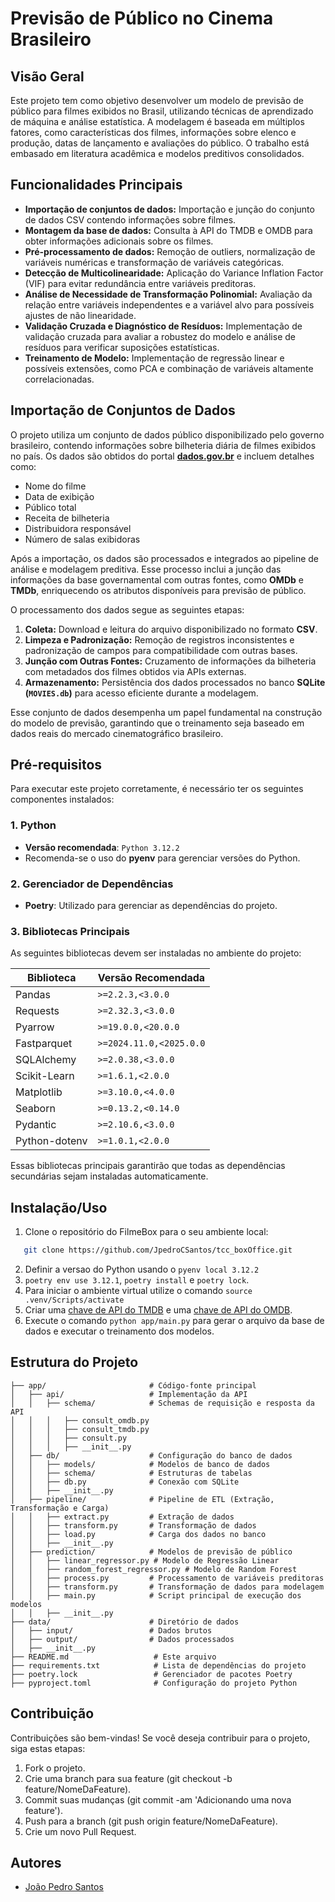 # Previsão de Público no Cinema Brasileiro

## Visão Geral
Este projeto tem como objetivo desenvolver um modelo de previsão de público para filmes exibidos no Brasil, utilizando técnicas de aprendizado de máquina e análise estatística. A modelagem é baseada em múltiplos fatores, como características dos filmes, informações sobre elenco e produção, datas de lançamento e avaliações do público. O trabalho está embasado em literatura acadêmica e modelos preditivos consolidados.


## Funcionalidades Principais
- **Importação de conjuntos de dados:** Importação e junção do conjunto de dados CSV contendo informações sobre filmes.
- **Montagem da base de dados:** Consulta à API do TMDB e OMDB para obter informações adicionais sobre os filmes.
- **Pré-processamento de dados:** Remoção de outliers, normalização de variáveis numéricas e transformação de variáveis categóricas.
- **Detecção de Multicolinearidade:** Aplicação do Variance Inflation Factor (VIF) para evitar redundância entre variáveis preditoras.
- **Análise de Necessidade de Transformação Polinomial:** Avaliação da relação entre variáveis independentes e a variável alvo para possíveis ajustes de não linearidade.
- **Validação Cruzada e Diagnóstico de Resíduos:** Implementação de validação cruzada para avaliar a robustez do modelo e análise de resíduos para verificar suposições estatísticas.
- **Treinamento de Modelo:** Implementação de regressão linear e possíveis extensões, como PCA e combinação de variáveis altamente correlacionadas.

## Importação de Conjuntos de Dados

O projeto utiliza um conjunto de dados público disponibilizado pelo governo brasileiro, contendo informações sobre bilheteria diária de filmes exibidos no país. Os dados são obtidos do portal **[dados.gov.br](https://dados.gov.br/dados/conjuntos-dados/relatorio-de-bilheteria-diaria-de-obras-informadas-pelas-exibidoras)** e incluem detalhes como:

- Nome do filme
- Data de exibição
- Público total
- Receita de bilheteria
- Distribuidora responsável
- Número de salas exibidoras

Após a importação, os dados são processados e integrados ao pipeline de análise e modelagem preditiva. Esse processo inclui a junção das informações da base governamental com outras fontes, como **OMDb** e **TMDb**, enriquecendo os atributos disponíveis para previsão de público.

O processamento dos dados segue as seguintes etapas:
1. **Coleta:** Download e leitura do arquivo disponibilizado no formato **CSV**.
2. **Limpeza e Padronização:** Remoção de registros inconsistentes e padronização de campos para compatibilidade com outras bases.
3. **Junção com Outras Fontes:** Cruzamento de informações da bilheteria com metadados dos filmes obtidos via APIs externas.
4. **Armazenamento:** Persistência dos dados processados no banco **SQLite (`MOVIES.db`)** para acesso eficiente durante a modelagem.

Esse conjunto de dados desempenha um papel fundamental na construção do modelo de previsão, garantindo que o treinamento seja baseado em dados reais do mercado cinematográfico brasileiro.

## Pré-requisitos

Para executar este projeto corretamente, é necessário ter os seguintes componentes instalados:

### 1. **Python**
- **Versão recomendada**: `Python 3.12.2`
- Recomenda-se o uso do **pyenv** para gerenciar versões do Python.

### 2. **Gerenciador de Dependências**
- **Poetry**: Utilizado para gerenciar as dependências do projeto.

### 3. **Bibliotecas Principais**
As seguintes bibliotecas devem ser instaladas no ambiente do projeto:

| Biblioteca        | Versão Recomendada  |
|------------------|-------------------|
| Pandas          | `>=2.2.3,<3.0.0`   |
| Requests        | `>=2.32.3,<3.0.0`  |
| Pyarrow        | `>=19.0.0,<20.0.0` |
| Fastparquet     | `>=2024.11.0,<2025.0.0` |
| SQLAlchemy      | `>=2.0.38,<3.0.0`  |
| Scikit-Learn    | `>=1.6.1,<2.0.0`   |
| Matplotlib      | `>=3.10.0,<4.0.0`  |
| Seaborn        | `>=0.13.2,<0.14.0`  |
| Pydantic       | `>=2.10.6,<3.0.0`  |
| Python-dotenv   | `>=1.0.1,<2.0.0`  |

Essas bibliotecas principais garantirão que todas as dependências secundárias sejam instaladas automaticamente.

## Instalação/Uso

1. Clone o repositório do FilmeBox para o seu ambiente local: 
 ```bash
    git clone https://github.com/JpedroCSantos/tcc_boxOffice.git
```
2. Definir a versao do Python usando o `pyenv local 3.12.2`
2. `poetry env use 3.12.1`, `poetry install` e `poetry lock`.
3. Para iniciar o ambiente virtual utilize o comando `source .venv/Scripts/activate`
4. Criar uma [chave de API do TMDB](https://developer.themoviedb.org/reference/intro/getting-started) e uma [chave de API do OMDB](https://www.omdbapi.com/apikey.aspx).
5. Execute o comando `python app/main.py` para gerar o arquivo da base de dados e executar o treinamento dos modelos.

## Estrutura do Projeto
```plaintext
├── app/                       # Código-fonte principal
│   ├── api/                   # Implementação da API
│   │   ├── schema/            # Schemas de requisição e resposta da API
│   │   │   ├── consult_omdb.py
│   │   │   ├── consult_tmdb.py
│   │   │   ├── consult.py
│   │   │   ├── __init__.py
│   ├── db/                    # Configuração do banco de dados
│   │   ├── models/            # Modelos de banco de dados
│   │   ├── schema/            # Estruturas de tabelas
│   │   ├── db.py              # Conexão com SQLite
│   │   ├── __init__.py
│   ├── pipeline/              # Pipeline de ETL (Extração, Transformação e Carga)
│   │   ├── extract.py         # Extração de dados
│   │   ├── transform.py       # Transformação de dados
│   │   ├── load.py            # Carga dos dados no banco
│   │   ├── __init__.py
│   ├── prediction/            # Modelos de previsão de público
│   │   ├── linear_regressor.py # Modelo de Regressão Linear
│   │   ├── random_forest_regressor.py # Modelo de Random Forest
│   │   ├── process.py         # Processamento de variáveis preditoras
│   │   ├── transform.py       # Transformação de dados para modelagem
│   │   ├── main.py            # Script principal de execução dos modelos
│   │   ├── __init__.py
├── data/                      # Diretório de dados
│   ├── input/                 # Dados brutos
│   ├── output/                # Dados processados
│   ├── __init__.py
├── README.md                   # Este arquivo
├── requirements.txt            # Lista de dependências do projeto
├── poetry.lock                 # Gerenciador de pacotes Poetry
├── pyproject.toml              # Configuração do projeto Python
```

## Contribuição
Contribuições são bem-vindas! Se você deseja contribuir para o projeto, siga estas etapas:

1. Fork o projeto.
2. Crie uma branch para sua feature (git checkout -b feature/NomeDaFeature).
3. Commit suas mudanças (git commit -am 'Adicionando uma nova feature').
4. Push para a branch (git push origin feature/NomeDaFeature).
5. Crie um novo Pull Request.

## Autores
* [João Pedro Santos](https://www.linkedin.com/in/jpedro-santos/)